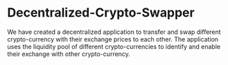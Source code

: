 # Decentralized-Crypto-Swapper
We have created a decentralized application to transfer and swap different crypto-currency with their exchange prices to each other. The application uses the liquidity pool of different crypto-currencies to identify and enable their exchange with other crypto-currency.
